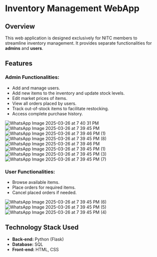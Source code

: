# Inventory Management WebApp  

## Overview  
This web application is designed exclusively for NITC members to streamline inventory management. It provides separate functionalities for **admins** and **users**.

## Features  

### **Admin Functionalities:**  
- Add and manage users.  
- Add new items to the inventory and update stock levels.  
- Edit market prices of items.  
- View all orders placed by users.  
- Track out-of-stock items to facilitate restocking.  
- Access complete purchase history.  

![WhatsApp Image 2025-03-26 at 7 40 31 PM](https://github.com/user-attachments/assets/002c6c0c-f987-4022-9375-22052d3a2816)
![WhatsApp Image 2025-03-26 at 7 39 45 PM](https://github.com/user-attachments/assets/2686ca4f-5a85-474b-9dd2-ad9a2b5f59ad)
![WhatsApp Image 2025-03-26 at 7 39 46 PM (1)](https://github.com/user-attachments/assets/bd08eaa4-9fb6-47e5-b375-a9a2f2cba20e)
![WhatsApp Image 2025-03-26 at 7 39 45 PM (8)](https://github.com/user-attachments/assets/5bf4bc49-012f-47bd-8dcc-8ab44ffd347b)
![WhatsApp Image 2025-03-26 at 7 39 46 PM](https://github.com/user-attachments/assets/0611f804-d0d7-4637-bce6-b696f5543e9d)
![WhatsApp Image 2025-03-26 at 7 39 45 PM (1)](https://github.com/user-attachments/assets/ce799a9e-8c2d-4fcf-bd32-8d4d189272c1)
![WhatsApp Image 2025-03-26 at 7 39 45 PM (3)](https://github.com/user-attachments/assets/97451dbd-4ce9-4607-8769-20c0e853ae77)
![WhatsApp Image 2025-03-26 at 7 39 45 PM (7)](https://github.com/user-attachments/assets/7406cef2-aa9d-4fd2-a6a1-d28003e41562)

### **User Functionalities:**  
- Browse available items.  
- Place orders for required items.  
- Cancel placed orders if needed.  

![WhatsApp Image 2025-03-26 at 7 39 45 PM (6)](https://github.com/user-attachments/assets/00687209-2aa0-4e7b-9a11-ada55a14a111)
![WhatsApp Image 2025-03-26 at 7 39 45 PM (5)](https://github.com/user-attachments/assets/30f3496c-c21d-4be6-98ba-bbec9e0fd5ca)
![WhatsApp Image 2025-03-26 at 7 39 45 PM (4)](https://github.com/user-attachments/assets/2c87efe4-0d0e-4f69-8a8f-bf6919fd735e)


## Technology Stack Used
- **Back-end:** Python (Flask)  
- **Database:** SQL  
- **Front-end:** HTML, CSS
